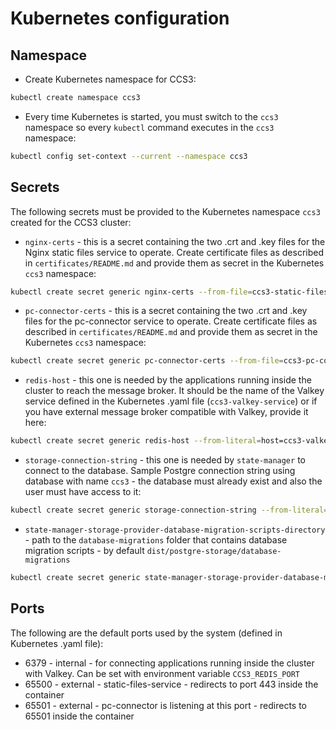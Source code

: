 # Kubernetes configuration

## Namespace
- Create Kubernetes namespace for CCS3:
```bash
kubectl create namespace ccs3
```
- Every time Kubernetes is started, you must switch to the `ccs3` namespace so every `kubectl` command executes in the `ccs3` namespace:
```bash
kubectl config set-context --current --namespace ccs3
```

## Secrets
The following secrets must be provided to the Kubernetes namespace `ccs3` created for the CCS3 cluster:
- `nginx-certs` - this is a secret containing the two .crt and .key files for the Nginx static files service to operate. Create certificate files as described in `certificates/README.md` and provide them as secret in the Kubernetes `ccs3` namespace:
```bash
kubectl create secret generic nginx-certs --from-file=ccs3-static-files-service.crt --from-file=ccs3-static-files-service.key
```
- `pc-connector-certs` - this is a secret containing the two .crt and .key files for the pc-connector service to operate. Create certificate files as described in `certificates/README.md` and provide them as secret in the Kubernetes `ccs3` namespace:
```bash
kubectl create secret generic pc-connector-certs --from-file=ccs3-pc-connector.crt --from-file=ccs3-pc-connector.key
```
- `redis-host` - this one is needed by the applications running inside the cluster to reach the message broker. It should be the name of the Valkey service defined in the Kubernetes .yaml file (`ccs3-valkey-service`) or if you have external message broker compatible with Valkey, provide it here:
```bash
kubectl create secret generic redis-host --from-literal=host=ccs3-valkey-service
```
- `storage-connection-string` - this one is needed by `state-manager` to connect to the database. Sample Postgre connection string using database with name `ccs3` - the database must already exist and also the user must have access to it:
```bash
kubectl create secret generic storage-connection-string --from-literal=conn-string="postgresql://<ip-address-or-host>:5432/ccs3?user=<your-postgre-user>&password=<your-password>&connect_timeout=10&application_name=state-manager"
```
- `state-manager-storage-provider-database-migration-scripts-directory` - path to the `database-migrations` folder that contains database migration scripts - by default `dist/postgre-storage/database-migrations`
```bash
kubectl create secret generic state-manager-storage-provider-database-migration-scripts-directory --from-literal=path="dist/postgre-storage/database-migrations"
```

## Ports
The following are the default ports used by the system (defined in Kubernetes .yaml file):
- 6379 - internal - for connecting applications running inside the cluster with Valkey. Can be set with environment variable `CCS3_REDIS_PORT`
- 65500 - external - static-files-service - redirects to port 443 inside the container
- 65501 - external - pc-connector is listening at this port - redirects to 65501 inside the container